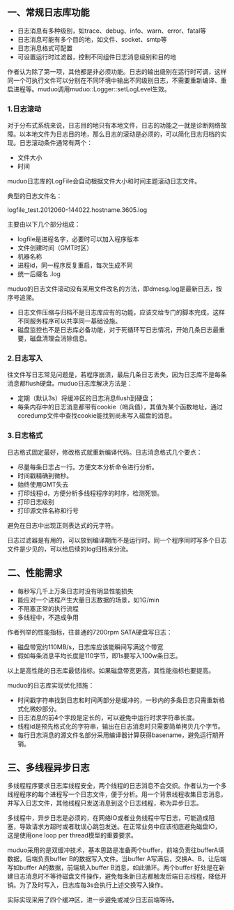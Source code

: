 ## 一、常规日志库功能

- 日志消息有多种级别，如trace、debug、info、warn、error、fatal等
- 日志消息可能有多个目的地，如文件、socket、smtp等
- 日志消息格式可配置
- 可设置运行时过滤器，控制不同组件日志消息级别和目的地

作者认为除了第一项，其他都是非必须功能。日志的输出级别在运行时可调，这样同一个可执行文件可以分别在不同环境中输出不同级别日志，不需要重新编译、重启进程等。muduo调用muduo::Logger::setLogLevel生效。

### 1.日志滚动

对于分布式系统来说，日志目的地只有本地文件，日志的功能之一就是诊断网络故障。以本地文件为日志目的地，那么日志的滚动是必须的，可以简化日志归档的实现。日志滚动条件通常有两个：

- 文件大小
- 时间

muduo日志库的LogFile会自动根据文件大小和时间主题滚动日志文件。

典型的日志文件名：

logfile_test.2012060-144022.hostname.3605.log

主要由以下几个部分组成：

- logfile是进程名字，必要时可以加入程序版本
- 文件创建时间（GMT时区）
- 机器名称
- 进程id，同一程序反复重启，每次生成不同
- 统一后缀名 .log

muduo的日志文件滚动没有采用文件改名的方法，即dmesg.log是最新日志，按序号追溯。

- 日志文件压缩与归档不是日志库应有的功能，应该交给专门的脚本完成，这样不同服务程序可以共享同一基础设施。
- 磁盘监控也不是日志库必备功能，对于死循环写日志情况，开始几条日志最重要，磁盘清理会消除信息。

### 2.日志写入

往文件写日志常见问题是，若程序崩溃，最后几条日志丢失，因为日志库不是每条消息都flush硬盘。muduo日志库解决方法是：

- 定期（默认3s）将缓冲区的日志消息flush到硬盘；
- 每条内存中的日志消息都带有cookie（哨兵值），其值为某个函数地址，通过coredump文件中查找cookie能找到尚未写入磁盘的消息。

### 3.日志格式

日志格式固定最好，修改格式就重新编译代码。日志消息格式几个要点：

- 尽量每条日志占一行。方便文本分析命令进行分析。
- 时间戳精确到微秒。
- 始终使用GMT失去
- 打印线程id，方便分析多线程程序的时序，检测死锁。
- 打印日志级别
- 打印源文件名称和行号

避免在日志中出现正则表达式的元字符。

日志过滤器是有用的，可以放到编译期而不是运行时。同一个程序同时写多个日志文件是少见的，可以给后续的log归档来分流。

## 二、性能需求

- 每秒写几千上万条日志时没有明显性能损失
- 能应对一个进程产生大量日志数据的场景，如1G/min
- 不阻塞正常的执行流程
- 多线程中，不造成争用

作者列举的性能指标，往普通的7200rpm SATA硬盘写日志：

- 磁盘带宽约110MB/s，日志库应该能瞬间写满这个带宽
- 假如每条消息平均长度是110字节，即1s要写入100w条日志。

以上是高性能的日志库最低指标。如果磁盘带宽更高，其性能指标也要提高。

muduo的日志库实现优化措施：

- 时间戳字符串找到日志和时间两部分是缓冲的，一秒内的多条日志只需重新格式化微妙部分。
- 日志消息的前4个字段是定长的，可以避免中运行时求字符串长度。
- 线程id是预先格式化的字符串，输出在日志消息时只需要简单拷贝几个字节。
- 每行日志消息的源文件名部分采用编译器计算获得basename，避免运行期开销。

## 三、多线程异步日志

多线程程序要求日志库线程安全，两个线程的日志消息不会交织。作者认为一个多线程程序的每个进程写一个日志文件，便于分析。用一个背景线程收集日志消息，并写入日志文件，其他线程只发送消息到这个日志线程，称为异步日志。

多线程中，异步日志是必须的，在网络IO或者业务线程中写日志，可能造成阻塞，导致请求方超时或者耽误心跳包发送。在正常业务中应该彻底避免磁盘IO，这是使用one loop per thread模型的重要要求。

muduo采用的是双缓冲技术，基本思路是准备两个buffer，前端负责往bufferA填数据，后端负责buffer B的数据写入文件。当buffer A写满后，交换A、B，让后端写如buffer A的数据，前端填入buffer B消息，如此循环。两个buffer 好处是在新建日志消息时不等待磁盘文件操作，避免每条新日志都触发后端日志线程，降低开销。为了及时写入，日志库每3s会执行上述交换写入操作。

实际实现采用了四个缓冲区，进一步避免或减少日志前端等待。



